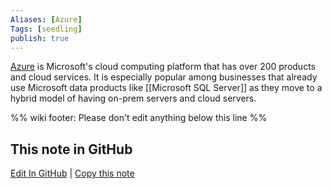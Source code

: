 ```yaml
---
Aliases: [Azure]
Tags: [seedling]
publish: true
---
```


[Azure](https://azure.microsoft.com/) is Microsoft's cloud computing platform that has over 200 products and cloud services. It is especially popular among businesses that already use Microsoft data products like [[Microsoft SQL Server]] as they move to a hybrid model of having on-prem servers and cloud servers.

%% wiki footer: Please don't edit anything below this line %%

## This note in GitHub

<span class="git-footer">[Edit In GitHub](https://github.dev/data-engineering-community/data-engineering-wiki/blob/main/Tools/Microsoft%20Azure.md "git-hub-edit-note") | [Copy this note](https://raw.githubusercontent.com/data-engineering-community/data-engineering-wiki/main/Tools/Microsoft%20Azure.md "git-hub-copy-note") </span>
